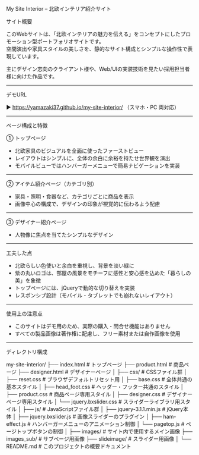  My Site Interior – 北欧インテリア紹介サイト

 サイト概要

このWebサイトは、「北欧インテリアの魅力を伝える」をコンセプトにしたプロモーション型ポートフォリオサイトです。  
空間演出や家具スタイルの美しさを、静的なサイト構成とシンプルな操作性で表現しています。

主にデザイン志向のクライアント様や、Web/UIの実装技術を見たい採用担当者様に向けた作品です。

---

デモURL

▶️ https://yamazaki37.github.io/my-site-interior/
（スマホ・PC 両対応）

---

 ページ構成と特徴

 ① トップページ

- 北欧家具のビジュアルを全面に使ったファーストビュー
- レイアウトはシンプルに、全体の余白に余裕を持たせ世界観を演出
- モバイルビューではハンバーガーメニューで簡易ナビゲーションを実装

---

② アイテム紹介ページ（カテゴリ別）

- 家具・照明・食器など、カテゴリごとに商品を表示
- 画像中心の構成で、デザインの印象が視覚的に伝わるよう配慮

---

 ③ デザイナー紹介ページ

- 人物像に焦点を当てたシンプルなデザイン

---

 工夫した点

- 北欧らしい色使いと余白を重視し、背景を淡い緑に
- 紫の丸いロゴは、部屋の風景をモチーフに感性と安心感を込めた「暮らしの美」を象徴
- トップページには、jQueryで動的な切り替えを実装
- レスポンシブ設計（モバイル・タブレットでも崩れないレイアウト）

---

使用上の注意点

- このサイトはデモ用のため、実際の購入・問合せ機能はありません
- すべての製品画像は著作権に配慮し、フリー素材または自作画像を使用

---

 ディレクトリ構成

my-site-interior/
├── index.html                       # トップページ
├── product.html                   # 商品ページ
├── designer.html                  # デザイナーページ
│
├── css/                                  # CSSファイル群
│   ├── reset.css                     # ブラウザデフォルトリセット用
│   ├── base.css                     # 全体共通の基本スタイル
│   ├── head_foot.css            # ヘッダー・フッター共通のスタイル
│   ├── product.css                # 商品ページ専用スタイル
│   ├── designer.css               # デザイナーページ専用スタイル
│   └── jquery.bxslider.css    # スライダーライブラリ用スタイル
│
├── js/                       # JavaScriptファイル群
│   ├── jquery-3.1.1.min.js     # jQuery本体
│   ├── jquery.bxslider.js       # 画像スライダーのプラグイン
│   ├── ham-effect.js            # ハンバーガーメニューのアニメーション制御
│   └── pagetop.js                # ページトップボタンの制御
│
├── images/                         # サイト内で使用するメイン画像
├── images_sub/                 # サブページ用画像
├── slideimage/                   # スライダー用画像
│
└── README.md                # このプロジェクトの概要ドキュメント
